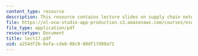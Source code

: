 ```yaml
---
content_type: resource
description: This resource contains lecture slides on supply chain network design.
file: https://ol-ocw-studio-app-production.s3.amazonaws.com/courses/esd-260j-logistics-systems-fall-2006/a254df2b8afacda898c980df17d00a71_lect17.pdf
file_type: application/pdf
resourcetype: Document
title: lect17.pdf
uid: a254df2b-8afa-cda8-98c9-80df17d00a71
---
```

